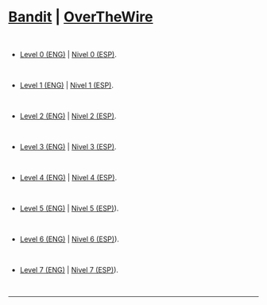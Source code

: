 # [Bandit](https://overthewire.org/wargames/bandit/) | [OverTheWire](../README.md)

<br>

- [Level 0 (ENG)](https://github.com/frandausmeier/CTF_Write-Ups/blob/main/OverTheWire/Bandit/Level_0/level-0_bandit_overthewire_eng.md) | [Nivel 0 (ESP)](https://github.com/frandausmeier/CTF_Write-Ups/blob/main/OverTheWire/Bandit/Level_0/nivel-0_bandit_overthewire_esp.md).

<br>

- [Level 1 (ENG)](https://github.com/frandausmeier/CTF_Write-Ups/blob/main/OverTheWire/Bandit/Level_1/level-1_bandit_overthewire_eng.md) | [Nivel 1 (ESP)](https://github.com/frandausmeier/CTF_Write-Ups/blob/main/OverTheWire/Bandit/Level_1/nivel-1_bandit_overthewire_esp.md).

<br>

- [Level 2 (ENG)](https://github.com/frandausmeier/CTF_Write-Ups/blob/main/OverTheWire/Bandit/Level_2/level-2_bandit_overthewire_eng.md) | [Nivel 2 (ESP)](https://github.com/frandausmeier/CTF_Write-Ups/blob/main/OverTheWire/Bandit/Level_2/level-2_bandit_overthewire_esp.md).

<br>

- [Level 3 (ENG)](https://github.com/frandausmeier/CTF_Write-Ups/blob/main/OverTheWire/Bandit/Level_3/level-3_bandit_overthewire_eng.md) | [Nivel 3 (ESP)](https://github.com/frandausmeier/CTF_Write-Ups/blob/main/OverTheWire/Bandit/Level_3/nivel-3_bandit_overthewire_esp.md).

<br>

- [Level 4 (ENG)](https://github.com/frandausmeier/CTF_Write-Ups/blob/main/OverTheWire/Bandit/Level_4/level-4_bandit_overthewire_eng.md) | [Nivel 4 (ESP)](https://github.com/frandausmeier/CTF_Write-Ups/blob/main/OverTheWire/Bandit/Level_4/nivel-4_bandit_overthewire_esp.md).

<br>

- [Level 5 (ENG)](https://github.com/frandausmeier/CTF_Write-Ups/blob/main/OverTheWire/Bandit/Level_5/level-5_bandit_overthewire_eng.md) | [Nivel 5 (ESP)](https://github.com/frandausmeier/CTF_Write-Ups/blob/main/OverTheWire/Bandit/Level_5/nivel-5_bandit_overthewire_esp.md)).

<br>

- [Level 6 (ENG)](https://github.com/frandausmeier/CTF_Write-Ups/blob/main/OverTheWire/Bandit/Level_6/level-6_bandit_overthewire_eng.md) | [Nivel 6 (ESP)](https://github.com/frandausmeier/CTF_Write-Ups/blob/main/OverTheWire/Bandit/Level_6/nivel-6_bandit_overthewire_esp.md)).

<br>

- [Level 7 (ENG)](https://github.com/frandausmeier/CTF_Write-Ups/blob/main/OverTheWire/Bandit/Level_7/level-7_bandit_overthewire_eng.md) | [Nivel 7 (ESP)](https://github.com/frandausmeier/CTF_Write-Ups/blob/main/OverTheWire/Bandit/Level_7/nivel-7_bandit_overthewire_esp.md)).

<br>

-----

